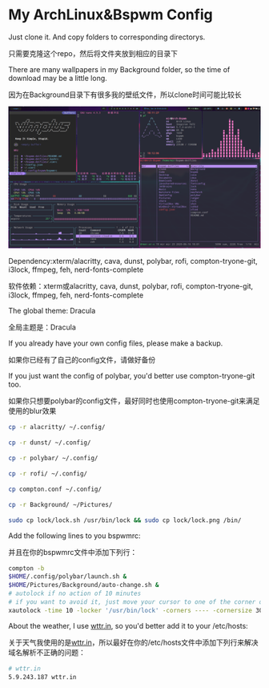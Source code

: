 # My ArchLinux&Bspwm Config

Just clone it. And copy folders to corresponding directorys.

只需要克隆这个repo，然后将文件夹放到相应的目录下

There are many wallpapers in my Background folder, so the time of download may be a little long.

因为在Background目录下有很多我的壁纸文件，所以clone时间可能比较长

![0.png](shot/0.png)

Dependency:xterm/alacritty, cava, dunst, polybar, rofi, compton-tryone-git, i3lock, ffmpeg, feh, nerd-fonts-complete

软件依赖：xterm或alacritty, cava, dunst, polybar, rofi, compton-tryone-git, i3lock, ffmpeg, feh, nerd-fonts-complete

The global theme: Dracula

全局主题是：Dracula

If you already have your own config files, please make a backup.

如果你已经有了自己的config文件，请做好备份

If you just want the config of polybar, you'd better use compton-tryone-git too.

如果你只想要polybar的config文件，最好同时也使用compton-tryone-git来满足使用的blur效果

```bash
cp -r alacritty/ ~/.config/
```

```bash
cp -r dunst/ ~/.config/
```

```bash
cp -r polybar/ ~/.config/
```

```bash
cp -r rofi/ ~/.config/
```

```bash
cp compton.conf ~/.config/
```

```bash
cp -r Background/ ~/Pictures/
```

```bash
sudo cp lock/lock.sh /usr/bin/lock && sudo cp lock/lock.png /bin/
```

Add the following lines to you bspwmrc:

并且在你的bspwmrc文件中添加下列行：

```bash
compton -b
$HOME/.config/polybar/launch.sh &
$HOME/Pictures/Background/auto-change.sh &
# autolock if no action of 10 minutes
# if you want to avoid it, just move your cursor to one of the corner of screen
xautolock -time 10 -locker '/usr/bin/lock' -corners ---- -cornersize 30 &
```

About the weather, I use [wttr.in](https://github.com/chubin/wttr.in), so you'd better add it to your /etc/hosts:

关于天气我使用的是[wttr.in](https://github.com/chubin/wttr.in)，所以最好在你的/etc/hosts文件中添加下列行来解决域名解析不正确的问题：


```bash
# wttr.in
5.9.243.187 wttr.in
```
